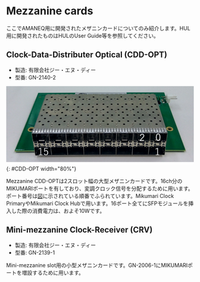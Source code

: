 # Mezzanine cards

ここでAMANEQ用に開発されたメザニンカードについてのみ紹介します。HUL用に開発されたものはHULのUser Guide等を参照してください。

## Clock-Data-Distributer Optical (CDD-OPT)

- 製造: 有限会社ジー・エヌ・ディー
- 型番: GN-2140-2

![CDD-OPT](cdd-opt.png "Mezzanine CDD-OPT"){: #CDD-OPT width="80%"}

Mezzanine CDD-OPTは2スロット幅の大型メザニンカードです。16ch分のMIKUMARIポートを有しており、変調クロック信号を分配するために用います。ポート番号は[図](#CDD-OPT)に示されている順番でふられています。Mikumari Clock PrimaryやMikumari Clock Hubで用います。16ポート全てにSFPモジュールを挿入した際の消費電力は、およそ10Wです。

## Mini-mezzanine Clock-Receiver (CRV)

- 製造: 有限会社ジー・エヌ・ディー
- 型番: GN-2139-1

Mini-mezzanine slot用の小型メザニンカードです。GN-2006-1にMIKUMARIポートを増設するために用います。